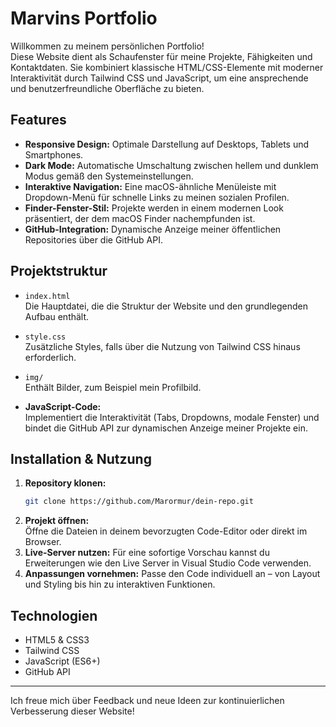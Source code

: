 # Marvins Portfolio

Willkommen zu meinem persönlichen Portfolio!  
Diese Website dient als Schaufenster für meine Projekte, Fähigkeiten und Kontaktdaten. Sie kombiniert klassische HTML/CSS-Elemente mit moderner Interaktivität durch Tailwind CSS und JavaScript, um eine ansprechende und benutzerfreundliche Oberfläche zu bieten.

## Features

- **Responsive Design:** Optimale Darstellung auf Desktops, Tablets und Smartphones.
- **Dark Mode:** Automatische Umschaltung zwischen hellem und dunklem Modus gemäß den Systemeinstellungen.
- **Interaktive Navigation:** Eine macOS-ähnliche Menüleiste mit Dropdown-Menü für schnelle Links zu meinen sozialen Profilen.
- **Finder-Fenster-Stil:** Projekte werden in einem modernen Look präsentiert, der dem macOS Finder nachempfunden ist.
- **GitHub-Integration:** Dynamische Anzeige meiner öffentlichen Repositories über die GitHub API.

## Projektstruktur

- `index.html`  
  Die Hauptdatei, die die Struktur der Website und den grundlegenden Aufbau enthält.

- `style.css`  
  Zusätzliche Styles, falls über die Nutzung von Tailwind CSS hinaus erforderlich.

- `img/`  
  Enthält Bilder, zum Beispiel mein Profilbild.

- **JavaScript-Code:**  
  Implementiert die Interaktivität (Tabs, Dropdowns, modale Fenster) und bindet die GitHub API zur dynamischen Anzeige meiner Projekte ein.

## Installation & Nutzung

1. **Repository klonen:**  
   ```bash
   git clone https://github.com/Marormur/dein-repo.git
2.	**Projekt öffnen:**  
Öffne die Dateien in deinem bevorzugten Code-Editor oder direkt im Browser.
3.	**Live-Server nutzen:**
Für eine sofortige Vorschau kannst du Erweiterungen wie den Live Server in Visual Studio Code verwenden.
4.	**Anpassungen vornehmen:**
Passe den Code individuell an – von Layout und Styling bis hin zu interaktiven Funktionen.

## Technologien  
- HTML5 & CSS3  
- Tailwind CSS  
- JavaScript (ES6+)  
- GitHub API  

- - -

Ich freue mich über Feedback und neue Ideen zur kontinuierlichen Verbesserung dieser Website!
